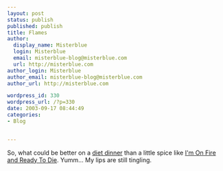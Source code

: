 ```yaml
---
layout: post
status: publish
published: publish
title: Flames
author:
  display_name: Misterblue
  login: Misterblue
  email: misterblue-blog@misterblue.com
  url: http://misterblue.com
author_login: Misterblue
author_email: misterblue-blog@misterblue.com
author_url: http://misterblue.com

wordpress_id: 330
wordpress_url: /?p=330
date: 2003-09-17 08:44:49
categories:
- Blog


---
```

<p>
So, what could be better on a 
<a href="http://www.leancuisine.com/Product/ProductDetail.aspx?ProductID=43">diet dinner</a>
 than a little spice like
<a href="http://www.mohotta.com/product.php?pid=224&cid=17">I'm On Fire and Ready To Die</a>.
Yumm... My lips are still tingling.
</p>
